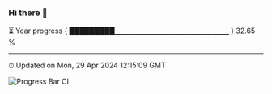 ### Hi there 👋

⏳ Year progress { █████████▁▁▁▁▁▁▁▁▁▁▁▁▁▁▁▁▁▁▁▁▁ } 32.65 %

---

⏰ Updated on Mon, 29 Apr 2024 12:15:09 GMT

![Progress Bar CI](https://github.com/Shyam-Makwana/GitHub-Actions-Demo/workflows/Progress%20Bar%20CI/badge.svg)
